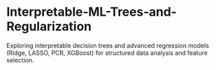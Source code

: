 # Interpretable-ML-Trees-and-Regularization
Exploring interpretable decision trees and advanced regression models (Ridge, LASSO, PCR, XGBoost) for structured data analysis and feature selection.
